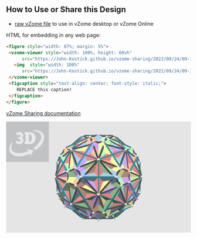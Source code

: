 
## How to Use or Share this Design

 - [raw vZome file](<https://raw.githubusercontent.com/John-Kostick/vzome-sharing/main/2022/09/24/09-17-51-Dodecahedron-plus-five-twins/Dodecahedron-plus-five-twins.vZome>) to use in vZome desktop or vZome Online
 
 HTML for embedding in any web page:
 ```html
<figure style="width: 87%; margin: 5%">
  <vzome-viewer style="width: 100%; height: 60vh"
       src="https://John-Kostick.github.io/vzome-sharing/2022/09/24/09-17-51-Dodecahedron-plus-five-twins/Dodecahedron-plus-five-twins.vZome" >
    <img  style="width: 100%"
       src="https://John-Kostick.github.io/vzome-sharing/2022/09/24/09-17-51-Dodecahedron-plus-five-twins/Dodecahedron-plus-five-twins.png" >
  </vzome-viewer>
  <figcaption style="text-align: center; font-style: italic;">
     REPLACE this caption!
  </figcaption>
</figure>
 ```

[vZome Sharing documentation](https://vzome.github.io/vzome/sharing.html#how-it-works)

![Image](<Dodecahedron-plus-five-twins.png>)

